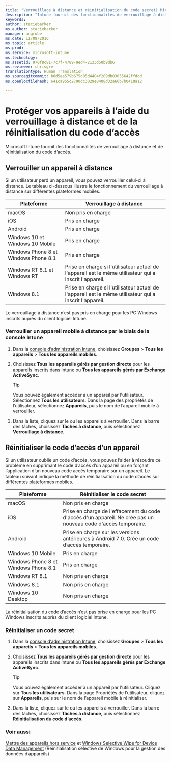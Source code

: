 ```yaml
---
title: "Verrouillage à distance et réinitialisation du code secret| Microsoft Docs"
description: "Intune fournit des fonctionnalités de verrouillage à distance et de réinitialisation du code secret."
keywords: 
author: staciebarker
ms.author: staciebarker
manager: angrobe
ms.date: 11/08/2016
ms.topic: article
ms.prod: 
ms.service: microsoft-intune
ms.technology: 
ms.assetid: 970f8c81-7c7f-4789-9ed4-2133d50b9db6
ms.reviewer: chrisgre
translationtype: Human Translation
ms.sourcegitcommit: b6d5ea579b675d85d4404f289db83055642ffddd
ms.openlocfilehash: 641ca955c2790dc3029e8408d32a66b7b0418a12

---
```

# <a name="help-protect-your-devices-with-remote-lock-and-passcode-reset"></a>Protéger vos appareils à l’aide du verrouillage à distance et de la réinitialisation du code d’accès
Microsoft Intune fournit des fonctionnalités de verrouillage à distance et de réinitialisation du code d’accès.

## <a name="lock-a-device-remotely"></a>Verrouiller un appareil à distance
Si un utilisateur perd un appareil, vous pouvez verrouiller celui-ci à distance. Le tableau ci-dessous illustre le fonctionnement du verrouillage à distance sur différentes plateformes mobiles.

|Plateforme|Verrouillage à distance|
|------------|---------------|
|macOS|Non pris en charge|
|iOS|Pris en charge|
|Android|Pris en charge|
|Windows 10 et Windows 10 Mobile|Pris en charge|
|Windows Phone 8 et Windows Phone 8.1|Pris en charge|
|Windows RT 8.1 et Windows RT|Prise en charge si l'utilisateur actuel de l'appareil est le même utilisateur qui a inscrit l'appareil.|
|Windows 8.1|Prise en charge si l'utilisateur actuel de l'appareil est le même utilisateur qui a inscrit l'appareil.|

Le verrouillage à distance n’est pas pris en charge pour les PC Windows inscrits auprès du client logiciel Intune.

### <a name="lock-a-mobile-device-remotely-through-the-intune-console"></a>Verrouiller un appareil mobile à distance par le biais de la console Intune

1.  Dans la [console d’administration Intune](https://manage.microsoft.com/), choisissez **Groupes** &gt; **Tous les appareils** &gt; **Tous les appareils mobiles**.

2.  Choisissez **Tous les appareils gérés par gestion directe** pour les appareils inscrits dans Intune ou **Tous les appareils gérés par Exchange ActiveSync**.

    > [!TIP]
    > Vous pouvez également accéder à un appareil par l'utilisateur. Sélectionnez **Tous les utilisateurs**. Dans la page des propriétés de l’utilisateur, sélectionnez **Appareils**, puis le nom de l’appareil mobile à verrouiller.

3.  Dans la liste, cliquez sur le ou les appareils à verrouiller. Dans la barre des tâches, choisissez **Tâches à distance**, puis sélectionnez **Verrouillage à distance**.

## <a name="reset-the-passcode-on-a-device"></a>Réinitialiser le code d’accès d’un appareil
Si un utilisateur oublie un code d’accès, vous pouvez l’aider à résoudre ce problème en supprimant le code d’accès d’un appareil ou en forçant l’application d’un nouveau code accès temporaire sur un appareil. Le tableau suivant indique la méthode de réinitialisation du code d’accès sur différentes plateformes mobiles.

|Plateforme|Réinitialiser le code secret|
|------------|------------------|
|macOS|Non pris en charge|
|iOS|Prise en charge de l'effacement du code d'accès d'un appareil. Ne crée pas un nouveau code d'accès temporaire.|
|Android|Prise en charge sur les versions antérieures à Android 7.0. Crée un code d’accès temporaire.|
|Windows 10 Mobile|Pris en charge|
|Windows Phone 8 et Windows Phone 8.1|Pris en charge|
|Windows RT 8.1|Non pris en charge|
|Windows 8.1|Non pris en charge|
|Windows 10 Desktop|Non pris en charge|

La réinitialisation du code d’accès n’est pas prise en charge pour les PC Windows inscrits auprès du client logiciel Intune.

### <a name="reset-a-passcode"></a>Réinitialiser un code secret

1.  Dans la [console d’administration Intune](https://manage.microsoft.com/), choisissez **Groupes** &gt; **Tous les appareils** &gt; **Tous les appareils mobiles**.

2.  Choisissez **Tous les appareils gérés par gestion directe** pour les appareils inscrits dans Intune ou **Tous les appareils gérés par Exchange ActiveSync**.

    > [!TIP]
    > Vous pouvez également accéder à un appareil par l'utilisateur. Cliquez sur **Tous les utilisateurs**. Dans la page Propriétés de l’utilisateur, cliquez sur **Appareils**, puis sur le nom de l’appareil mobile à réinitialiser.

3.  Dans la liste, cliquez sur le ou les appareils à verrouiller. Dans la barre des tâches, choisissez **Tâches à distance**, puis sélectionnez **Réinitialisation du code d’accès**.


### <a name="see-also"></a>Voir aussi
[Mettre des appareils hors service](retire-devices-from-microsoft-intune-management.md) et [Windows Selective Wipe for Device Data Management](http://technet.microsoft.com/library/dn486874.aspx) (Réinitialisation sélective de Windows pour la gestion des données d’appareils)



<!--HONumber=Dec16_HO2-->


